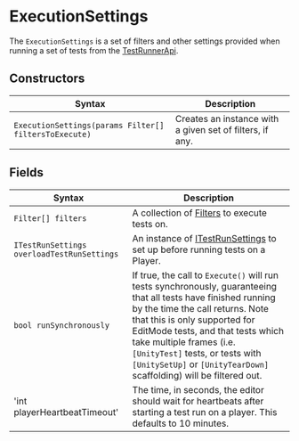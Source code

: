 # ExecutionSettings
The `ExecutionSettings` is a set of filters and other settings provided when running a set of tests from the [TestRunnerApi](./reference-test-runner-api.md).

## Constructors

| Syntax                                                | Description                                              |
| ----------------------------------------------------- | -------------------------------------------------------- |
| `ExecutionSettings(params Filter[] filtersToExecute)` | Creates an instance with a given set of filters, if any. |

## Fields

| Syntax                       | Description                                                  |
| ---------------------------- | ------------------------------------------------------------ |
| `Filter[] filters`          | A collection of [Filters](./reference-filter.md) to execute tests on. |
| `ITestRunSettings overloadTestRunSettings` | An instance of [ITestRunSettings](./reference-itest-run-settings.md) to set up before running tests on a Player. |
| `bool runSynchronously`     | If true, the call to `Execute()` will run tests synchronously, guaranteeing that all tests have finished running by the time the call returns. Note that this is only supported for EditMode tests, and that tests which take multiple frames (i.e. `[UnityTest]` tests, or tests with `[UnitySetUp]` or `[UnityTearDown]` scaffolding) will be filtered out. |
| 'int playerHeartbeatTimeout' | The time, in seconds, the editor should wait for heartbeats after starting a test run on a player. This defaults to 10 minutes. |
